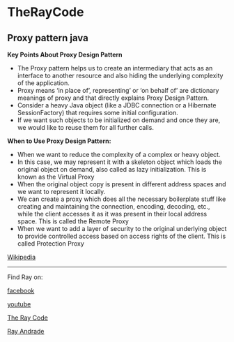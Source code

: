 # TheRayCode
## Proxy pattern java

**Key Points About Proxy Design Pattern** 
<ul>
<li>The Proxy pattern helps us to create an intermediary that acts as an interface to another resource and also hiding the underlying complexity of the application.</li>
<li>Proxy means ‘in place of’, representing’ or ‘on behalf of’ are dictionary meanings of proxy and that directly explains Proxy Design Pattern.</li>
<li>Consider a heavy Java object (like a JDBC connection or a Hibernate SessionFactory) that requires some initial configuration.</li>
<li>If we want such objects to be initialized on demand and once they are, we would like to reuse them for all further calls.</li>
</ul>


**When to Use Proxy Design Pattern:**
<ul>
<li>When we want to reduce the complexity of a complex or heavy object. </li>
<li>In this case, we may represent it with a skeleton object which loads the original object on demand, also called as lazy initialization. This is known as the Virtual Proxy</li>
<li>When the original object copy is present in different address spaces and we want to represent it locally.</li>
<li>We can create a proxy which does all the necessary boilerplate stuff like creating and maintaining the connection, encoding, decoding, etc., while the client accesses it as it was present in their local address space. This is called the Remote Proxy</li>
<li>When we want to add a layer of security to the original underlying object to provide controlled access based on access rights of the client. This is called Protection Proxy</li>
</ul>

[Wikipedia](https://en.wikipedia.org/wiki/Proxy_pattern)

----------------------------------------------------------------------------------------------------

Find Ray on:

[facebook](https://www.facebook.com/TheRayCode/)

[youtube](https://www.youtube.com/user/AndradeRay/)

[The Ray Code](https://www.RayAndrade.com)

[Ray Andrade](https://www.RayAndrade.org)


